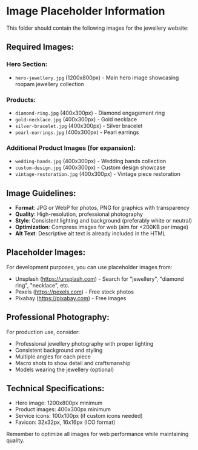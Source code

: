 # Image Placeholder Information

This folder should contain the following images for the jewellery website:

## Required Images:

### Hero Section:
- `hero-jewellery.jpg` (1200x800px) - Main hero image showcasing roopam jewellery collection

### Products:
- `diamond-ring.jpg` (400x300px) - Diamond engagement ring
- `gold-necklace.jpg` (400x300px) - Gold necklace
- `silver-bracelet.jpg` (400x300px) - Silver bracelet  
- `pearl-earrings.jpg` (400x300px) - Pearl earrings

### Additional Product Images (for expansion):
- `wedding-bands.jpg` (400x300px) - Wedding bands collection
- `custom-design.jpg` (400x300px) - Custom design showcase
- `vintage-restoration.jpg` (400x300px) - Vintage piece restoration

## Image Guidelines:

- **Format**: JPG or WebP for photos, PNG for graphics with transparency
- **Quality**: High-resolution, professional photography
- **Style**: Consistent lighting and background (preferably white or neutral)
- **Optimization**: Compress images for web (aim for <200KB per image)
- **Alt Text**: Descriptive alt text is already included in the HTML

## Placeholder Images:

For development purposes, you can use placeholder images from:
- Unsplash (https://unsplash.com) - Search for "jewellery", "diamond ring", "necklace", etc.
- Pexels (https://pexels.com) - Free stock photos
- Pixabay (https://pixabay.com) - Free images

## Professional Photography:

For production use, consider:
- Professional jewellery photography with proper lighting
- Consistent background and styling
- Multiple angles for each piece
- Macro shots to show detail and craftsmanship
- Models wearing the jewellery (optional)

## Technical Specifications:

- Hero image: 1200x800px minimum
- Product images: 400x300px minimum
- Service icons: 100x100px (if custom icons needed)
- Favicon: 32x32px, 16x16px (ICO format)

Remember to optimize all images for web performance while maintaining quality.
